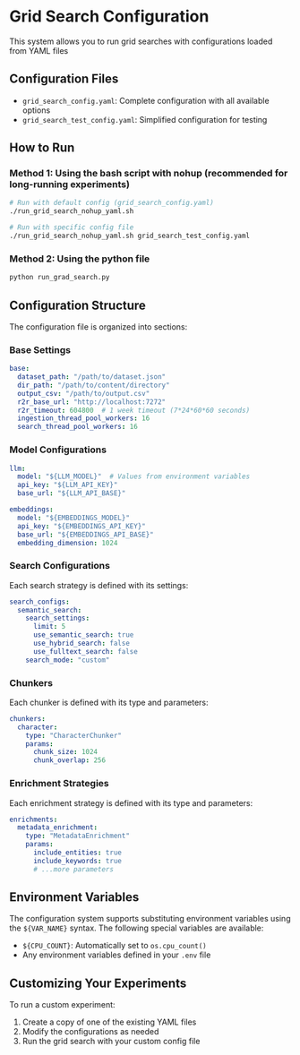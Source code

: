 # Grid Search Configuration

This system allows you to run grid searches with configurations loaded from YAML files

## Configuration Files

- `grid_search_config.yaml`: Complete configuration with all available options
- `grid_search_test_config.yaml`: Simplified configuration for testing

## How to Run

### Method 1: Using the bash script with nohup (recommended for long-running experiments)
```bash
# Run with default config (grid_search_config.yaml)
./run_grid_search_nohup_yaml.sh

# Run with specific config file
./run_grid_search_nohup_yaml.sh grid_search_test_config.yaml
```

### Method 2: Using the python file
```bash
python run_grad_search.py
```

## Configuration Structure

The configuration file is organized into sections:

### Base Settings
```yaml
base:
  dataset_path: "/path/to/dataset.json"
  dir_path: "/path/to/content/directory"
  output_csv: "/path/to/output.csv"
  r2r_base_url: "http://localhost:7272"
  r2r_timeout: 604800  # 1 week timeout (7*24*60*60 seconds)
  ingestion_thread_pool_workers: 16
  search_thread_pool_workers: 16
```

### Model Configurations
```yaml
llm:
  model: "${LLM_MODEL}"  # Values from environment variables
  api_key: "${LLM_API_KEY}"
  base_url: "${LLM_API_BASE}"

embeddings:
  model: "${EMBEDDINGS_MODEL}"
  api_key: "${EMBEDDINGS_API_KEY}"
  base_url: "${EMBEDDINGS_API_BASE}"
  embedding_dimension: 1024
```

### Search Configurations
Each search strategy is defined with its settings:
```yaml
search_configs:
  semantic_search:
    search_settings:
      limit: 5
      use_semantic_search: true
      use_hybrid_search: false
      use_fulltext_search: false
    search_mode: "custom"
```

### Chunkers
Each chunker is defined with its type and parameters:
```yaml
chunkers:
  character:
    type: "CharacterChunker"
    params:
      chunk_size: 1024
      chunk_overlap: 256
```

### Enrichment Strategies
Each enrichment strategy is defined with its type and parameters:
```yaml
enrichments:
  metadata_enrichment:
    type: "MetadataEnrichment"
    params:
      include_entities: true
      include_keywords: true
      # ...more parameters
```

## Environment Variables

The configuration system supports substituting environment variables using the `${VAR_NAME}` syntax. The following special variables are available:

- `${CPU_COUNT}`: Automatically set to `os.cpu_count()`
- Any environment variables defined in your `.env` file

## Customizing Your Experiments

To run a custom experiment:

1. Create a copy of one of the existing YAML files
2. Modify the configurations as needed
3. Run the grid search with your custom config file
